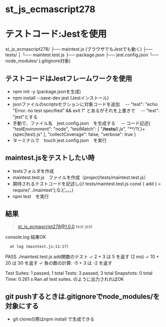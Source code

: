 # st_js_ecmascript278

# テストコード:Jestを使用
st_js_ecmascript278/
├── maintest.js (ブラウザでもJestでも動く)
├── tests/
│   └── maintest.test.js
├── package.json
├── jest.config.json
└── node_modules/ (.gitignore対象)
## テストコードはJestフレームワークを使用
- npm init -y (package.jsonを生成)
- npm install --save-dev jest (Jestインストール)
- jsonファイルのscriptsセクションに対象コードを追加
　-- "test": "echo \"Error: no test specified\" && exit 1" とあるがそれを上書きで
　-- "test": "jest"とする
- 手動で、ファイル名　jest.config.json　を生成する
　-- コード記述{
    "testEnvironment": "node",
    "testMatch": [
        "**/__tests__/**/*.js",
        "**/?(*.)+(spec|test).js"
    ],
    "collectCoverage": false,
    "verbose": true
    }
- ターミナルで　touch jest.config.json　を実行

## maintest.jsをテストしたい時
- testsフォルダを作成
- maintest.test.js　ファイルを作成（project/tests/maintest.test.js）
- 期待されるテストコードを記述し(// tests/maintest.test.js
const { add } = require('../maintest');など。。。)
- npm test　を実行

## 結果
> st_js_ecmascript278@1.0.0 test
> jest

  console.log
    結果OK

      at log (maintest.js:11:17)

 PASS  ./maintest.test.js
  add関数のテスト
    ✓ 2 + 3 は 5 を返す (2 ms)
    ✓ 10 + 20 は 30 を返す
    ✓ 負の数の計算: -5 + 3 は -2 を返す

Test Suites: 1 passed, 1 total
Tests:       3 passed, 3 total
Snapshots:   0 total
Time:        0.261 s
Ran all test suites.
のように出力されればOK

## git pushするときは.gitignoreでnode_modules/を対象にする
- git cloneの際はnpm install で生成できる